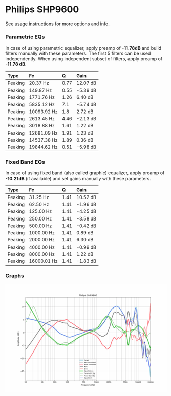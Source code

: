 # Philips SHP9600
See [usage instructions](https://github.com/jaakkopasanen/AutoEq#usage) for more options and info.

### Parametric EQs
In case of using parametric equalizer, apply preamp of **-11.78dB** and build filters manually
with these parameters. The first 5 filters can be used independently.
When using independent subset of filters, apply preamp of **-11.78 dB**.

| Type    | Fc          |    Q | Gain     |
|:--------|:------------|:-----|:---------|
| Peaking | 20.37 Hz    | 0.77 | 12.07 dB |
| Peaking | 149.87 Hz   | 0.55 | -5.39 dB |
| Peaking | 1771.76 Hz  | 1.26 | 6.40 dB  |
| Peaking | 5835.12 Hz  | 7.1  | -5.74 dB |
| Peaking | 10093.92 Hz | 1.8  | 2.72 dB  |
| Peaking | 2613.45 Hz  | 4.46 | -2.13 dB |
| Peaking | 3018.88 Hz  | 1.61 | 1.22 dB  |
| Peaking | 12681.09 Hz | 1.91 | 1.23 dB  |
| Peaking | 14537.38 Hz | 1.89 | 0.36 dB  |
| Peaking | 19844.62 Hz | 0.51 | -5.98 dB |

### Fixed Band EQs
In case of using fixed band (also called graphic) equalizer, apply preamp of **-10.21dB**
(if available) and set gains manually with these parameters.

| Type    | Fc          |    Q | Gain     |
|:--------|:------------|:-----|:---------|
| Peaking | 31.25 Hz    | 1.41 | 10.52 dB |
| Peaking | 62.50 Hz    | 1.41 | -1.96 dB |
| Peaking | 125.00 Hz   | 1.41 | -4.25 dB |
| Peaking | 250.00 Hz   | 1.41 | -3.58 dB |
| Peaking | 500.00 Hz   | 1.41 | -0.42 dB |
| Peaking | 1000.00 Hz  | 1.41 | 0.89 dB  |
| Peaking | 2000.00 Hz  | 1.41 | 6.30 dB  |
| Peaking | 4000.00 Hz  | 1.41 | -0.99 dB |
| Peaking | 8000.00 Hz  | 1.41 | 1.22 dB  |
| Peaking | 16000.01 Hz | 1.41 | -1.83 dB |

### Graphs
![](./Philips%20SHP9600.png)